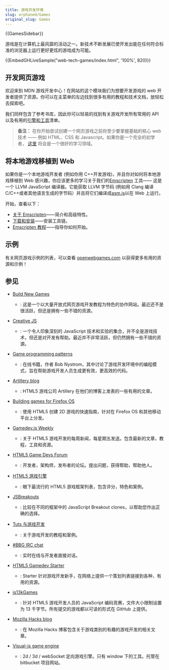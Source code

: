 ```yaml
---
title: 游戏开发环境
slug: orphaned/Games
original_slug: Games
---
```


{{GamesSidebar}}

游戏是在计算机上最风靡的活动之一。新技术不断发展已使开发出能在任何符合标准的浏览器上运行更好更炫的游戏成为可能。

{{EmbedGHLiveSample("web-tech-games/index.html", '100%', 820)}}

## 开发网页游戏

欢迎来到 MDN 游戏开发中心！在网站的这个模块我们为想要开发游戏的 web 开发者提供了资源。你可以在主菜单的左边找到很多有用的教程和技术文档，放轻松去探索吧。

我们同样包含了参考书库，因此你可以轻易的找到有关游戏开发所有常用的 API 以及有用的[引擎和工具](/zh-CN/docs/Games/Tools/Engines_and_tools)清单。

> **备注：** 在你开始尝试创建一个网页游戏之前你至少要掌握基础的核心 web 技术 —— 例如 HTML、CSS 和 Javascript。如果你是一个完全的初学者， [这里](/zh-CN/docs/Learn) 将会是一个很好的学习领域。

## 将本地游戏移植到 Web

如果你是一个本地游戏开发者 (例如你用 C++开发游戏)，并且你对如何将本地游戏移植到 Web 感兴趣，你应该更多的学习关于我们的[Emscripten](http://kripken.github.io/emscripten-site/index.html) 工具—— 这是一个 LLVM JavaScript 编译器。它能获取 LLVM 字节码 (例如用 Clang 编译 C/C++或者其他语言生成的字节码）并且将它们编译成[asm.js](/zh-CN/docs/Games/Tools/asm.js)以在 Web 上运行。

开始，查看以下：

- [关于 Emscripten](https://kripken.github.io/emscripten-site/docs/introducing_emscripten/about_emscripten.html)——简介和高级特性。
- [下载和安装](https://kripken.github.io/emscripten-site/docs/getting_started/downloads.html)——安装工具链。
- [Emscripten 教程](https://kripken.github.io/emscripten-site/docs/getting_started/Tutorial.html)——指导你如何开始。

## 示例

有关网页游戏示例的列表，可以查看 [openwebgames.com](http://www.openwebgames.com/) 以获得更多有用的资源和示例！

## 参见

- [Build New Games](http://buildnewgames.com/)
  - : 这是一个以大量开放式网页游戏开发教程为特色的协作网站。最近还不是很活跃，但还是拥有一些不错的资源。
- [Creative JS](http://creativejs.com/)
  - : 一个令人印象深刻的 JavaScript 技术和实验的集合，并不全是游戏技术，但还是对开发有帮助。最近并不非常活跃，但仍然拥有一些不错的资源。
- [Game programming patterns](http://gameprogrammingpatterns.com/)
  - : 在线书籍，作者 Bob Nystrom，其中讨论了游戏开发环境中的编程模式，旨在帮助游戏开发人员生成更有效，更高效的代码。
- [Artillery blog](http://blog.artillery.com/)
  - : HTML5 游戏公司 Artillery 在他们的博客上发表的一些有用的文章。
- [Building games for Firefox OS](https://leanpub.com/buildinggamesforfirefoxos/)
  - : 使用 HTML5 创建 2D 游戏的快速指南，针对在 Firefox OS 和其他移动平台上分发。
- [Gamedev.js Weekly](http://gamedevjsweekly.com/)
  - : 关于 HTML5 游戏开发的每周新闻，每星期五发送。包含最新的文章，教程，工具和资源。
- [HTML5 Game Devs Forum](http://www.html5gamedevs.com/)
  - : 开发者，架构师，发布者的论坛。提出问题，获得帮助，帮助他人。

- [HTML5 游戏引擎](http://html5gameengine.com/)
  - : 眼下最流行的 HTML5 游戏框架列表，包含评分，特色和案例。
- [JSBreakouts](http://www.jsbreakouts.org/)
  - : 比较在不同的框架中的 JavaScript Breakout clones，以帮助您作出正确的选择。
- [Tuts 与游戏开发](http://gamedevelopment.tutsplus.com/)
  - : 关于游戏开发的教程和案例。
- [#BBG IRC chat](http://webchat.freenode.net/?channels=bbg)
  - : 实时在线与开发者直接对话。
- [HTML5 Gamedev Starter](http://html5devstarter.enclavegames.com/)
  - : Starter 针对游戏开发新手，在网络上提供一个策划列表链接到各种，有用的资源。
- [js13kGames](http://js13kgames.com/)
  - : 针对 HTML5 游戏开发人员的 JavaScript 编码竞赛，文件大小限制设置为 13 千字节。所有提交的游戏都以可读的形式在 GitHub 上提供。
- [Mozilla Hacks blog](https://hacks.mozilla.org/category/games/)
  - : 在 Mozilla Hacks 博客包含关于游戏类别的有趣的游戏开发的相关文章。
- [Visual-js game engine](Games/Visual-js_game_engine)
  - : 2d / 3d / webSocket 定向游戏引擎。只有 window 下的工具。托管在 bitbucket 项目网站。
